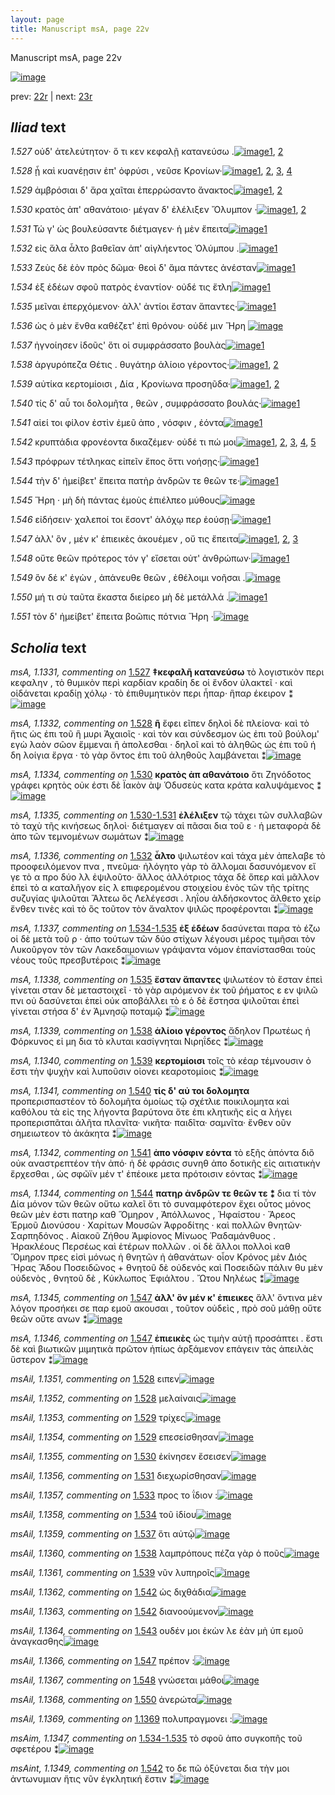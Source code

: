 ```yaml
---
layout: page
title: Manuscript msA, page 22v
---
```


Manuscript msA, page 22v

[![image](http://www.homermultitext.org/iipsrv?OBJ=IIP,1.0&FIF=/project/homer/pyramidal/deepzoom/hmt/vaimg/2017a/VA022VN_0524.tif&WID=100&CVT=JPEG)](http://www.homermultitext.org/ict2/?urn=urn:cite2:hmt:vaimg.2017a:VA022VN_0524)

prev:  [22r](../22r/) | next:  [23r](../23r/)

## *Iliad* text

*1.527* <a id="1.527"/> οὐδ' ἀτελεύτητον· ὅ τι κεν κεφαλῇ κατανεύσω .[![image](http://www.homermultitext.org/iipsrv?OBJ=IIP,1.0&FIF=/project/homer/pyramidal/deepzoom/hmt/vaimg/2017a/VA022VN_0524.tif&RGN=0.494,0.2104,0.365,0.0338&WID=1000&CVT=JPEG)](http://www.homermultitext.org/ict2/?urn=urn:cite2:hmt:vaimg.2017a:VA022VN_0524@0.494,0.2104,0.365,0.0338)[1](#msA_1.1331), [2](#msAil_1.1350)

*1.528* <a id="1.528"/> ᾖ καὶ κυανέῃσιν ἐπ' ὀφρύσι , νεῦσε Κρονίων·[![image](http://www.homermultitext.org/iipsrv?OBJ=IIP,1.0&FIF=/project/homer/pyramidal/deepzoom/hmt/vaimg/2017a/VA022VN_0524.tif&RGN=0.496,0.2329,0.357,0.0293&WID=1000&CVT=JPEG)](http://www.homermultitext.org/ict2/?urn=urn:cite2:hmt:vaimg.2017a:VA022VN_0524@0.496,0.2329,0.357,0.0293)[1](#msAil_1.1352), [2](#msA_1.1333), [3](#msAil_1.1351), [4](#msA_1.1332)

*1.529* <a id="1.529"/> ἀμβρόσιαι δ' ἄρα χαῖται ἐπερρώσαντο ἄνακτος[![image](http://www.homermultitext.org/iipsrv?OBJ=IIP,1.0&FIF=/project/homer/pyramidal/deepzoom/hmt/vaimg/2017a/VA022VN_0524.tif&RGN=0.495,0.2502,0.357,0.0316&WID=1000&CVT=JPEG)](http://www.homermultitext.org/ict2/?urn=urn:cite2:hmt:vaimg.2017a:VA022VN_0524@0.495,0.2502,0.357,0.0316)[1](#msAil_1.1353), [2](#msAil_1.1354)

*1.530* <a id="1.530"/> κρατὸς ἀπ' αθανάτοιο· μέγαν δ' ἐλέλιξεν Ὄλυμπον ·[![image](http://www.homermultitext.org/iipsrv?OBJ=IIP,1.0&FIF=/project/homer/pyramidal/deepzoom/hmt/vaimg/2017a/VA022VN_0524.tif&RGN=0.499,0.2697,0.369,0.0316&WID=1000&CVT=JPEG)](http://www.homermultitext.org/ict2/?urn=urn:cite2:hmt:vaimg.2017a:VA022VN_0524@0.499,0.2697,0.369,0.0316)[1](#msA_1.1334), [2](#msAil_1.1355)

*1.531* <a id="1.531"/> Τώ γ' ὡς βουλεύσαντε διέτμαγεν· ἡ μὲν ἔπειτα[![image](http://www.homermultitext.org/iipsrv?OBJ=IIP,1.0&FIF=/project/homer/pyramidal/deepzoom/hmt/vaimg/2017a/VA022VN_0524.tif&RGN=0.491,0.29,0.355,0.0316&WID=1000&CVT=JPEG)](http://www.homermultitext.org/ict2/?urn=urn:cite2:hmt:vaimg.2017a:VA022VN_0524@0.491,0.29,0.355,0.0316)[1](#msAil_1.1356)

*1.532* <a id="1.532"/> εἰς ἅλα ἆλτο βαθεῖαν ἀπ' αἰγλήεντος Ὀλύμπου .[![image](http://www.homermultitext.org/iipsrv?OBJ=IIP,1.0&FIF=/project/homer/pyramidal/deepzoom/hmt/vaimg/2017a/VA022VN_0524.tif&RGN=0.497,0.3118,0.355,0.0316&WID=1000&CVT=JPEG)](http://www.homermultitext.org/ict2/?urn=urn:cite2:hmt:vaimg.2017a:VA022VN_0524@0.497,0.3118,0.355,0.0316)[1](#msA_1.1336)

*1.533* <a id="1.533"/> Ζεὺς δὲ ἑὸν πρὸς δῶμα· 					θεοὶ δ' ἅμα πάντες ἀνέσταν[![image](http://www.homermultitext.org/iipsrv?OBJ=IIP,1.0&FIF=/project/homer/pyramidal/deepzoom/hmt/vaimg/2017a/VA022VN_0524.tif&RGN=0.496,0.3291,0.374,0.0361&WID=1000&CVT=JPEG)](http://www.homermultitext.org/ict2/?urn=urn:cite2:hmt:vaimg.2017a:VA022VN_0524@0.496,0.3291,0.374,0.0361)[1](#msAil_1.1357)

*1.534* <a id="1.534"/> ἐξ ἑδέων σφοῦ πατρὸς ἐναντίον· οὐδέ τις ἔτλη[![image](http://www.homermultitext.org/iipsrv?OBJ=IIP,1.0&FIF=/project/homer/pyramidal/deepzoom/hmt/vaimg/2017a/VA022VN_0524.tif&RGN=0.497,0.3471,0.353,0.0338&WID=1000&CVT=JPEG)](http://www.homermultitext.org/ict2/?urn=urn:cite2:hmt:vaimg.2017a:VA022VN_0524@0.497,0.3471,0.353,0.0338)[1](#msAil_1.1358)

*1.535* <a id="1.535"/> μεῖναι ἐπερχόμενον· ἀλλ' ἀντίοι ἔσταν ἅπαντες·[![image](http://www.homermultitext.org/iipsrv?OBJ=IIP,1.0&FIF=/project/homer/pyramidal/deepzoom/hmt/vaimg/2017a/VA022VN_0524.tif&RGN=0.5,0.3621,0.353,0.0338&WID=1000&CVT=JPEG)](http://www.homermultitext.org/ict2/?urn=urn:cite2:hmt:vaimg.2017a:VA022VN_0524@0.5,0.3621,0.353,0.0338)[1](#msA_1.1338)

*1.536* <a id="1.536"/> ὡς ὁ μὲν ἔνθα καθέζετ' ἐπὶ θρόνου· οὐδέ μιν Ἥρη 				[![image](http://www.homermultitext.org/iipsrv?OBJ=IIP,1.0&FIF=/project/homer/pyramidal/deepzoom/hmt/vaimg/2017a/VA022VN_0524.tif&RGN=0.504,0.3802,0.353,0.0338&WID=1000&CVT=JPEG)](http://www.homermultitext.org/ict2/?urn=urn:cite2:hmt:vaimg.2017a:VA022VN_0524@0.504,0.3802,0.353,0.0338)

*1.537* <a id="1.537"/> ἠγνοίησεν ἰδοῦς' ὅτι οἱ συμφράσσατο βουλὰς[![image](http://www.homermultitext.org/iipsrv?OBJ=IIP,1.0&FIF=/project/homer/pyramidal/deepzoom/hmt/vaimg/2017a/VA022VN_0524.tif&RGN=0.5,0.4027,0.324,0.0338&WID=1000&CVT=JPEG)](http://www.homermultitext.org/ict2/?urn=urn:cite2:hmt:vaimg.2017a:VA022VN_0524@0.5,0.4027,0.324,0.0338)[1](#msAil_1.1359)

*1.538* <a id="1.538"/> ἀργυρόπεζα Θέτις . 					θυγάτηρ ἁλίοιο γέροντος·[![image](http://www.homermultitext.org/iipsrv?OBJ=IIP,1.0&FIF=/project/homer/pyramidal/deepzoom/hmt/vaimg/2017a/VA022VN_0524.tif&RGN=0.503,0.42,0.326,0.0338&WID=1000&CVT=JPEG)](http://www.homermultitext.org/ict2/?urn=urn:cite2:hmt:vaimg.2017a:VA022VN_0524@0.503,0.42,0.326,0.0338)[1](#msA_1.1339), [2](#msAil_1.1360)

*1.539* <a id="1.539"/> αὐτίκα κερτομίοισι , Δία , 						 Κρονίωνα προσηῦδα·[![image](http://www.homermultitext.org/iipsrv?OBJ=IIP,1.0&FIF=/project/homer/pyramidal/deepzoom/hmt/vaimg/2017a/VA022VN_0524.tif&RGN=0.503,0.4335,0.369,0.0368&WID=1000&CVT=JPEG)](http://www.homermultitext.org/ict2/?urn=urn:cite2:hmt:vaimg.2017a:VA022VN_0524@0.503,0.4335,0.369,0.0368)[1](#msA_1.1340), [2](#msAil_1.1361)

*1.540* <a id="1.540"/> τίς δ' αὖ τοι δολομῆτα , θεῶν , συμφράσσατο βουλάς·[![image](http://www.homermultitext.org/iipsrv?OBJ=IIP,1.0&FIF=/project/homer/pyramidal/deepzoom/hmt/vaimg/2017a/VA022VN_0524.tif&RGN=0.497,0.4545,0.385,0.0368&WID=1000&CVT=JPEG)](http://www.homermultitext.org/ict2/?urn=urn:cite2:hmt:vaimg.2017a:VA022VN_0524@0.497,0.4545,0.385,0.0368)[1](#msA_1.1341)

*1.541* <a id="1.541"/> αἰεί τοι φίλον ἐστὶν ἐμεῦ ἀπο , νόσφιν , ἐόντα[![image](http://www.homermultitext.org/iipsrv?OBJ=IIP,1.0&FIF=/project/homer/pyramidal/deepzoom/hmt/vaimg/2017a/VA022VN_0524.tif&RGN=0.502,0.4786,0.329,0.0301&WID=1000&CVT=JPEG)](http://www.homermultitext.org/ict2/?urn=urn:cite2:hmt:vaimg.2017a:VA022VN_0524@0.502,0.4786,0.329,0.0301)[1](#msA_1.1342)

*1.542* <a id="1.542"/> κρυπτάδια φρονέοντα δικαζέμεν· οὐδέ τι πώ μοι[![image](http://www.homermultitext.org/iipsrv?OBJ=IIP,1.0&FIF=/project/homer/pyramidal/deepzoom/hmt/vaimg/2017a/VA022VN_0524.tif&RGN=0.503,0.4959,0.371,0.0301&WID=1000&CVT=JPEG)](http://www.homermultitext.org/ict2/?urn=urn:cite2:hmt:vaimg.2017a:VA022VN_0524@0.503,0.4959,0.371,0.0301)[1](#msAil_1.1363), [2](#msAint_1.1349), [3](#msAim_1.1348), [4](#msA_1.1343), [5](#msAil_1.1362)

*1.543* <a id="1.543"/> πρόφρων τέτληκας εἰπεῖν ἔπος ὅττι νοήσῃς·[![image](http://www.homermultitext.org/iipsrv?OBJ=IIP,1.0&FIF=/project/homer/pyramidal/deepzoom/hmt/vaimg/2017a/VA022VN_0524.tif&RGN=0.497,0.5154,0.371,0.0338&WID=1000&CVT=JPEG)](http://www.homermultitext.org/ict2/?urn=urn:cite2:hmt:vaimg.2017a:VA022VN_0524@0.497,0.5154,0.371,0.0338)[1](#msAil_1.1364)

*1.544* <a id="1.544"/> τὴν δ' ἠμείβετ' ἔπειτα πατὴρ ἀνδρῶν τε θεῶν τε·[![image](http://www.homermultitext.org/iipsrv?OBJ=IIP,1.0&FIF=/project/homer/pyramidal/deepzoom/hmt/vaimg/2017a/VA022VN_0524.tif&RGN=0.494,0.5319,0.386,0.0368&WID=1000&CVT=JPEG)](http://www.homermultitext.org/ict2/?urn=urn:cite2:hmt:vaimg.2017a:VA022VN_0524@0.494,0.5319,0.386,0.0368)[1](#msA_1.1344)

*1.545* <a id="1.545"/> Ἥρη · μὴ δὴ πάντας 					ἐμοὺς ἐπιέλπεο μύθους[![image](http://www.homermultitext.org/iipsrv?OBJ=IIP,1.0&FIF=/project/homer/pyramidal/deepzoom/hmt/vaimg/2017a/VA022VN_0524.tif&RGN=0.504,0.55,0.351,0.0368&WID=1000&CVT=JPEG)](http://www.homermultitext.org/ict2/?urn=urn:cite2:hmt:vaimg.2017a:VA022VN_0524@0.504,0.55,0.351,0.0368)

*1.546* <a id="1.546"/> εἰδήσειν· χαλεποί τοι ἔσοντ' ἀλόχῳ περ ἐούσῃ·[![image](http://www.homermultitext.org/iipsrv?OBJ=IIP,1.0&FIF=/project/homer/pyramidal/deepzoom/hmt/vaimg/2017a/VA022VN_0524.tif&RGN=0.505,0.5702,0.349,0.0323&WID=1000&CVT=JPEG)](http://www.homermultitext.org/ict2/?urn=urn:cite2:hmt:vaimg.2017a:VA022VN_0524@0.505,0.5702,0.349,0.0323)[1](#msAil_1.1365)

*1.547* <a id="1.547"/> ἀλλ' ὃν , μέν κ' ἐπιεικὲς ἀκουέμεν , οὔ τις ἔπειτα[![image](http://www.homermultitext.org/iipsrv?OBJ=IIP,1.0&FIF=/project/homer/pyramidal/deepzoom/hmt/vaimg/2017a/VA022VN_0524.tif&RGN=0.51,0.589,0.355,0.0323&WID=1000&CVT=JPEG)](http://www.homermultitext.org/ict2/?urn=urn:cite2:hmt:vaimg.2017a:VA022VN_0524@0.51,0.589,0.355,0.0323)[1](#msA_1.1346), [2](#msA_1.1345), [3](#msAil_1.1366)

*1.548* <a id="1.548"/> οὔτε θεῶν πρότερος τόν γ' εἴσεται οὐτ' ἀνθρώπων·[![image](http://www.homermultitext.org/iipsrv?OBJ=IIP,1.0&FIF=/project/homer/pyramidal/deepzoom/hmt/vaimg/2017a/VA022VN_0524.tif&RGN=0.509,0.6056,0.341,0.0346&WID=1000&CVT=JPEG)](http://www.homermultitext.org/ict2/?urn=urn:cite2:hmt:vaimg.2017a:VA022VN_0524@0.509,0.6056,0.341,0.0346)[1](#msAil_1.1367)

*1.549* <a id="1.549"/> ὃν δέ κ' ἐγὼν , ἀπάνευθε θεῶν , ἐθέλοιμι νοῆσαι .[![image](http://www.homermultitext.org/iipsrv?OBJ=IIP,1.0&FIF=/project/homer/pyramidal/deepzoom/hmt/vaimg/2017a/VA022VN_0524.tif&RGN=0.508,0.6281,0.358,0.0346&WID=1000&CVT=JPEG)](http://www.homermultitext.org/ict2/?urn=urn:cite2:hmt:vaimg.2017a:VA022VN_0524@0.508,0.6281,0.358,0.0346)

*1.550* <a id="1.550"/> μή τι σὺ ταῦτα ἕκαστα διείρεο μὴ δὲ μετάλλά .[![image](http://www.homermultitext.org/iipsrv?OBJ=IIP,1.0&FIF=/project/homer/pyramidal/deepzoom/hmt/vaimg/2017a/VA022VN_0524.tif&RGN=0.509,0.6446,0.367,0.0346&WID=1000&CVT=JPEG)](http://www.homermultitext.org/ict2/?urn=urn:cite2:hmt:vaimg.2017a:VA022VN_0524@0.509,0.6446,0.367,0.0346)[1](#msAil_1.1368)

*1.551* <a id="1.551"/> τὸν δ' ἠμείβετ' ἔπειτα βοῶπις πότνια Ἥρη ·[![image](http://www.homermultitext.org/iipsrv?OBJ=IIP,1.0&FIF=/project/homer/pyramidal/deepzoom/hmt/vaimg/2017a/VA022VN_0524.tif&RGN=0.504,0.6657,0.353,0.0346&WID=1000&CVT=JPEG)](http://www.homermultitext.org/ict2/?urn=urn:cite2:hmt:vaimg.2017a:VA022VN_0524@0.504,0.6657,0.353,0.0346)

## *Scholia* text

*msA, 1.1331, commenting on* [1.527](#1.527)  <a id="msA_1.1331"/> **‡κεφαλῆ κατανεύσω** τὸ λογιστικὸν περι κεφαλην , τὸ θυμικὸν περὶ καρδίαν κραδίη δε οἱ ἔνδον ὑλακτεῖ · καὶ οἱδάνεται κραδίῃ χόλῳ · τὸ ἐπιθυμητικὸν περι ἧπαρ· ἣπαρ έκειρον ⁑[![image](http://www.homermultitext.org/iipsrv?OBJ=IIP,1.0&FIF=/project/homer/pyramidal/deepzoom/hmt/vaimg/2017a/VA022VN_0524.tif&RGN=0.21260133,0.10705394,0.61569639,0.03651452&WID=1000&CVT=JPEG)](http://www.homermultitext.org/ict2/?urn=urn:cite2:hmt:vaimg.2017a:VA022VN_0524@0.21260133,0.10705394,0.61569639,0.03651452)

*msA, 1.1332, commenting on* [1.528](#1.528)  <a id="msA_1.1332"/> **ῆ** ἔφει εῖπεν δηλοὶ δὲ πλείονα· καὶ τὸ ἥτις ὡς ἐπι τοῦ ἣ μυρι Ἀχαιοῖς · καὶ τὸν και σύνδεσμον ὡς ἐπι τοῦ βούλομ' εγὼ λαὸν σῶον ἔμμεναι ἢ ἀπολεσθαι · δηλοῖ καὶ τὸ ἀληθῶς ὡς ἐπι τοῦ ή δη λοίγια ἔργα · τὸ γὰρ ὄντος ἐπι τοῦ ἀληθοῦς λαμβάνεται ⁑[![image](http://www.homermultitext.org/iipsrv?OBJ=IIP,1.0&FIF=/project/homer/pyramidal/deepzoom/hmt/vaimg/2017a/VA022VN_0524.tif&RGN=0.22439204,0.12254495,0.60390567,0.04370678&WID=1000&CVT=JPEG)](http://www.homermultitext.org/ict2/?urn=urn:cite2:hmt:vaimg.2017a:VA022VN_0524@0.22439204,0.12254495,0.60390567,0.04370678)

*msA, 1.1334, commenting on* [1.530](#1.530)  <a id="msA_1.1334"/> **κρατὸς ἀπ αθανάτοιο** ὅτι Ζηνόδοτος γράφει κρητὸς οὐκ έστι δὲ Ϊακὸν ὰψ Ὁδυσεὺς κατα κράτα καλυψάμενος ⁑[![image](http://www.homermultitext.org/iipsrv?OBJ=IIP,1.0&FIF=/project/homer/pyramidal/deepzoom/hmt/vaimg/2017a/VA022VN_0524.tif&RGN=0.23065586,0.15408022,0.59358880,0.03485477&WID=1000&CVT=JPEG)](http://www.homermultitext.org/ict2/?urn=urn:cite2:hmt:vaimg.2017a:VA022VN_0524@0.23065586,0.15408022,0.59358880,0.03485477)

*msA, 1.1335, commenting on* [1.530-1.531](#1.530-1.531)  <a id="msA_1.1335"/> **ἐλέλιξεν** τῷ τάχει τῶν συλλαβῶν τὸ ταχὺ τῆς κινήσεως δηλοὶ· διέτμαγεν αἱ πᾶσαι δια τοῦ ε · ἡ μεταφορὰ δὲ ἀπο τῶν τεμνομένων σωμάτων ⁑[![image](http://www.homermultitext.org/iipsrv?OBJ=IIP,1.0&FIF=/project/homer/pyramidal/deepzoom/hmt/vaimg/2017a/VA022VN_0524.tif&RGN=0.23065586,0.16403873,0.59358880,0.03540802&WID=1000&CVT=JPEG)](http://www.homermultitext.org/ict2/?urn=urn:cite2:hmt:vaimg.2017a:VA022VN_0524@0.23065586,0.16403873,0.59358880,0.03540802)

*msA, 1.1336, commenting on* [1.532](#1.532)  <a id="msA_1.1336"/> **ἆλτο** ψιλωτέον καὶ τάχα μὲν ἀπελαβε τὸ προοφειλόμενον πνα , πνεῦμα· ἠλόγητο γὰρ τὸ ἄλλομαι δασυνόμενον εἴ γε τὸ α προ δύο λλ ἐψιλοῦτο· ἄλλος ἀλλότριος τάχα δὲ ὅπερ καὶ μᾶλλον ἐπεὶ τὸ α καταλῆγον εἰς λ επιφερομένου στοιχείου ἑνὸς τῶν τῆς τρίτης συζυγίας ψιλοῦται Ἄλτεω ὃς Λελέγεσσι . ληΐου ἀλδήσκοντος ἄλθετο χείρ ἔνθεν τινὲς καὶ τὸ ὃς τοῦτον τὸν ἄναλτον ψιλῶς προφέρονται ⁑[![image](http://www.homermultitext.org/iipsrv?OBJ=IIP,1.0&FIF=/project/homer/pyramidal/deepzoom/hmt/vaimg/2017a/VA022VN_0524.tif&RGN=0.22807664,0.17510373,0.59874724,0.07994467&WID=1000&CVT=JPEG)](http://www.homermultitext.org/ict2/?urn=urn:cite2:hmt:vaimg.2017a:VA022VN_0524@0.22807664,0.17510373,0.59874724,0.07994467)

*msA, 1.1337, commenting on* [1.534-1.535](#1.534-1.535)  <a id="msA_1.1337"/> **ἐξ ἑδέων** δασύνεται παρα τὸ έζω οἱ δὲ μετὰ τοῦ ρ · ἀπο τούτων τῶν δύο στίχων λέγουσι μέρος τιμῆσαι τὸν Λυκοῦργον τὸν τῶν Λακεδαιμονιων γράψαντα νόμον ἐπανίστασθαι τοὺς νέους τοῦς πρεσβυτέροις ⁑[![image](http://www.homermultitext.org/iipsrv?OBJ=IIP,1.0&FIF=/project/homer/pyramidal/deepzoom/hmt/vaimg/2017a/VA022VN_0524.tif&RGN=0.21849668,0.24757953,0.21739130,0.06362379&WID=1000&CVT=JPEG)](http://www.homermultitext.org/ict2/?urn=urn:cite2:hmt:vaimg.2017a:VA022VN_0524@0.21849668,0.24757953,0.21739130,0.06362379)

*msA, 1.1338, commenting on* [1.535](#1.535)  <a id="msA_1.1338"/> **ἔσταν ἅπαντες** ψιλωτέον τὸ ἔσταν ἐπεὶ γίνεται σταν δὲ μεταστοιχεῖ · τὸ γὰρ αιρόμενον ἐκ τοῦ ῥήματος ε εν ψιλῶ πνι οὐ δασύνεται ἐπεὶ οὐκ αποβάλλει τὸ ε ὁ δὲ ἔστησα ψιλοῦται ἐπεὶ γίνεται στήσα δ' ἐν Ἀμνησῷ ποταμῷ ⁑[![image](http://www.homermultitext.org/iipsrv?OBJ=IIP,1.0&FIF=/project/homer/pyramidal/deepzoom/hmt/vaimg/2017a/VA022VN_0524.tif&RGN=0.22033898,0.30373444,0.21702284,0.06528354&WID=1000&CVT=JPEG)](http://www.homermultitext.org/ict2/?urn=urn:cite2:hmt:vaimg.2017a:VA022VN_0524@0.22033898,0.30373444,0.21702284,0.06528354)

*msA, 1.1339, commenting on* [1.538](#1.538)  <a id="msA_1.1339"/> **ἁλίοιο γέροντος** ἄδηλον Πρωτέως ἠ Φόρκυνος εἰ μη δια τὸ κλυται κασίγνηται Νιρηΐδες ⁑[![image](http://www.homermultitext.org/iipsrv?OBJ=IIP,1.0&FIF=/project/homer/pyramidal/deepzoom/hmt/vaimg/2017a/VA022VN_0524.tif&RGN=0.21186441,0.35822960,0.24281503,0.03457815&WID=1000&CVT=JPEG)](http://www.homermultitext.org/ict2/?urn=urn:cite2:hmt:vaimg.2017a:VA022VN_0524@0.21186441,0.35822960,0.24281503,0.03457815)

*msA, 1.1340, commenting on* [1.539](#1.539)  <a id="msA_1.1340"/> **κερτομίοισι** τοῖς τὸ κέαρ τέμνουσιν ὀ ἔστι τὴν ψυχὴν καὶ λυποῦσιν οἱονει κεαροτομίοις ⁑[![image](http://www.homermultitext.org/iipsrv?OBJ=IIP,1.0&FIF=/project/homer/pyramidal/deepzoom/hmt/vaimg/2017a/VA022VN_0524.tif&RGN=0.22254974,0.38644537,0.23397200,0.02904564&WID=1000&CVT=JPEG)](http://www.homermultitext.org/ict2/?urn=urn:cite2:hmt:vaimg.2017a:VA022VN_0524@0.22254974,0.38644537,0.23397200,0.02904564)

*msA, 1.1341, commenting on* [1.540](#1.540)  <a id="msA_1.1341"/> **τίς δ' αὐ τοι δολομητα** προπερισπαστέον τὸ δολομῆτα ὁμοίως τῷ σχέτλιε ποικιλομητα καὶ καθόλου τὰ εἰς της λήγοντα βαρύτονα ὅτε ἐπι κλητικῆς εἰς α λήγει προπερισπᾶται ἀλῆτα πλανῖτα· νικῆτα· παιδῖτα· σαμνῖτα· ἔνθεν οῦν σημειωτεον τὸ ἀκάκητα ⁑[![image](http://www.homermultitext.org/iipsrv?OBJ=IIP,1.0&FIF=/project/homer/pyramidal/deepzoom/hmt/vaimg/2017a/VA022VN_0524.tif&RGN=0.21149595,0.41106501,0.23618276,0.07247580&WID=1000&CVT=JPEG)](http://www.homermultitext.org/ict2/?urn=urn:cite2:hmt:vaimg.2017a:VA022VN_0524@0.21149595,0.41106501,0.23618276,0.07247580)

*msA, 1.1342, commenting on* [1.541](#1.541)  <a id="msA_1.1342"/> **ἀπο νόσφιν εόντα** τὸ εξῆς ἀπόντα διὃ οὐκ αναστρεπτέον τὴν ἀπό· ἡ δὲ φράσις συνηθ ἀπο δοτικῆς εἰς αιτιατικὴν ἔρχεσθαι , ὡς σφῶϊν μέν τ' ἐπέοικε μετα πρότοισιν εόντας ⁑[![image](http://www.homermultitext.org/iipsrv?OBJ=IIP,1.0&FIF=/project/homer/pyramidal/deepzoom/hmt/vaimg/2017a/VA022VN_0524.tif&RGN=0.21333825,0.47607192,0.23728814,0.05449516&WID=1000&CVT=JPEG)](http://www.homermultitext.org/ict2/?urn=urn:cite2:hmt:vaimg.2017a:VA022VN_0524@0.21333825,0.47607192,0.23728814,0.05449516)

*msA, 1.1344, commenting on* [1.544](#1.544)  <a id="msA_1.1344"/> **πατηρ ἀνδρῶν τε θεῶν τε ⁑** δια τί τὸν Δία μόνον τῶν θεῶν οὕτω καλεῖ ὅτι τὸ συναμφότερον ἔχει οὗτος μόνος θεῶν μὲν ἐστι πατηρ καθ Ὅμηρον , Ἀπόλλωνος , Ἡφαίστου · Ἄρεος Ἑρμοῦ Διονύσου · Χαρίτων Μουσῶν Ἀφροδίτης · καὶ πολλῶν θνητῶν· Σαρπηδόνος . Αἰακοῦ Ζήθου Ἀμφίονος Μίνωος Ῥαδαμάνθυος . Ἡρακλέους Περσέως καὶ ἑτέρων πολλῶν . οἱ δὲ ἄλλοι πολλοὶ καθ Ὅμηρον πρες εἰσὶ μόνως ἠ θνητῶν ἠ ἀθανάτων· οἷον Κρόνος μὲν Διός Ἥρας Ἅδου Ποσειδῶνος + θνητοῦ δὲ οὐδενός καὶ Ποσειδῶν πάλιν θυ μὲν οὐδενὸς , θνητοῦ δὲ , Κύκλωπος Ἐφιάλτου . Ὤτου Νηλέως ⁑[![image](http://www.homermultitext.org/iipsrv?OBJ=IIP,1.0&FIF=/project/homer/pyramidal/deepzoom/hmt/vaimg/2017a/VA022VN_0524.tif&RGN=0.21849668,0.55656985,0.23360354,0.15878285&WID=1000&CVT=JPEG)](http://www.homermultitext.org/ict2/?urn=urn:cite2:hmt:vaimg.2017a:VA022VN_0524@0.21849668,0.55656985,0.23360354,0.15878285)

*msA, 1.1345, commenting on* [1.547](#1.547)  <a id="msA_1.1345"/> **ἀλλ' ὃν μέν κ' ἐπιεικες** ἄλλ' ὅντινα μὲν λόγον προσήκει σε παρ εμοῦ ακουσαι , τοῦτον οὐδεὶς , πρὸ σοῦ μάθῃ οὔτε θεῶν οὔτε ανων ⁑[![image](http://www.homermultitext.org/iipsrv?OBJ=IIP,1.0&FIF=/project/homer/pyramidal/deepzoom/hmt/vaimg/2017a/VA022VN_0524.tif&RGN=0.23102432,0.69820194,0.64185704,0.03291840&WID=1000&CVT=JPEG)](http://www.homermultitext.org/ict2/?urn=urn:cite2:hmt:vaimg.2017a:VA022VN_0524@0.23102432,0.69820194,0.64185704,0.03291840)

*msA, 1.1346, commenting on* [1.547](#1.547)  <a id="msA_1.1346"/> **ἐπιεικὲς** ὡς τιμὴν αὐτῇ προσάπτει . ἔστι δὲ καὶ βιωτικῶν μιμητικὰ πρῶτον ἠπίως ἀρξάμενον επάγειν τὰς ἀπειλὰς ὕστερον ⁑[![image](http://www.homermultitext.org/iipsrv?OBJ=IIP,1.0&FIF=/project/homer/pyramidal/deepzoom/hmt/vaimg/2017a/VA022VN_0524.tif&RGN=0.24170965,0.71811895,0.62011791,0.03098202&WID=1000&CVT=JPEG)](http://www.homermultitext.org/ict2/?urn=urn:cite2:hmt:vaimg.2017a:VA022VN_0524@0.24170965,0.71811895,0.62011791,0.03098202)

*msAil, 1.1351, commenting on* [1.528](#1.528)  <a id="msAil_1.1351"/> ειπεν[![image](http://www.homermultitext.org/iipsrv?OBJ=IIP,1.0&FIF=/project/homer/pyramidal/deepzoom/hmt/vaimg/2017a/VA022VN_0524.tif&RGN=0.51842299,0.23734440,0.01142225,0.00774550&WID=1000&CVT=JPEG)](http://www.homermultitext.org/ict2/?urn=urn:cite2:hmt:vaimg.2017a:VA022VN_0524@0.51842299,0.23734440,0.01142225,0.00774550)

*msAil, 1.1352, commenting on* [1.528](#1.528)  <a id="msAil_1.1352"/> μελαίναις[![image](http://www.homermultitext.org/iipsrv?OBJ=IIP,1.0&FIF=/project/homer/pyramidal/deepzoom/hmt/vaimg/2017a/VA022VN_0524.tif&RGN=0.57516581,0.23513140,0.03831982,0.00968188&WID=1000&CVT=JPEG)](http://www.homermultitext.org/ict2/?urn=urn:cite2:hmt:vaimg.2017a:VA022VN_0524@0.57516581,0.23513140,0.03831982,0.00968188)

*msAil, 1.1353, commenting on* [1.529](#1.529)  <a id="msAil_1.1353"/> τρίχες[![image](http://www.homermultitext.org/iipsrv?OBJ=IIP,1.0&FIF=/project/homer/pyramidal/deepzoom/hmt/vaimg/2017a/VA022VN_0524.tif&RGN=0.65254237,0.25089903,0.02873987,0.01051176&WID=1000&CVT=JPEG)](http://www.homermultitext.org/ict2/?urn=urn:cite2:hmt:vaimg.2017a:VA022VN_0524@0.65254237,0.25089903,0.02873987,0.01051176)

*msAil, 1.1354, commenting on* [1.529](#1.529)  <a id="msAil_1.1354"/> επεσείσθησαν[![image](http://www.homermultitext.org/iipsrv?OBJ=IIP,1.0&FIF=/project/homer/pyramidal/deepzoom/hmt/vaimg/2017a/VA022VN_0524.tif&RGN=0.72844510,0.25200553,0.04937362,0.00995851&WID=1000&CVT=JPEG)](http://www.homermultitext.org/ict2/?urn=urn:cite2:hmt:vaimg.2017a:VA022VN_0524@0.72844510,0.25200553,0.04937362,0.00995851)

*msAil, 1.1355, commenting on* [1.530](#1.530)  <a id="msAil_1.1355"/> ἐκίνησεν ἔσεισεν[![image](http://www.homermultitext.org/iipsrv?OBJ=IIP,1.0&FIF=/project/homer/pyramidal/deepzoom/hmt/vaimg/2017a/VA022VN_0524.tif&RGN=0.75460575,0.26804979,0.05453206,0.01051176&WID=1000&CVT=JPEG)](http://www.homermultitext.org/ict2/?urn=urn:cite2:hmt:vaimg.2017a:VA022VN_0524@0.75460575,0.26804979,0.05453206,0.01051176)

*msAil, 1.1356, commenting on* [1.531](#1.531)  <a id="msAil_1.1356"/> διεχωρίσθησαν[![image](http://www.homermultitext.org/iipsrv?OBJ=IIP,1.0&FIF=/project/homer/pyramidal/deepzoom/hmt/vaimg/2017a/VA022VN_0524.tif&RGN=0.69454679,0.29128631,0.05084746,0.01078838&WID=1000&CVT=JPEG)](http://www.homermultitext.org/ict2/?urn=urn:cite2:hmt:vaimg.2017a:VA022VN_0524@0.69454679,0.29128631,0.05084746,0.01078838)

*msAil, 1.1357, commenting on* [1.533](#1.533)  <a id="msAil_1.1357"/> προς το ΐδιον :[![image](http://www.homermultitext.org/iipsrv?OBJ=IIP,1.0&FIF=/project/homer/pyramidal/deepzoom/hmt/vaimg/2017a/VA022VN_0524.tif&RGN=0.58400884,0.32835408,0.03758290,0.01106501&WID=1000&CVT=JPEG)](http://www.homermultitext.org/ict2/?urn=urn:cite2:hmt:vaimg.2017a:VA022VN_0524@0.58400884,0.32835408,0.03758290,0.01106501)

*msAil, 1.1358, commenting on* [1.534](#1.534)  <a id="msAil_1.1358"/> τοῦ ἰδίου[![image](http://www.homermultitext.org/iipsrv?OBJ=IIP,1.0&FIF=/project/homer/pyramidal/deepzoom/hmt/vaimg/2017a/VA022VN_0524.tif&RGN=0.58879882,0.34661134,0.03610906,0.00968188&WID=1000&CVT=JPEG)](http://www.homermultitext.org/ict2/?urn=urn:cite2:hmt:vaimg.2017a:VA022VN_0524@0.58879882,0.34661134,0.03610906,0.00968188)

*msAil, 1.1359, commenting on* [1.537](#1.537)  <a id="msAil_1.1359"/> ὅτι αὐτῷ[![image](http://www.homermultitext.org/iipsrv?OBJ=IIP,1.0&FIF=/project/homer/pyramidal/deepzoom/hmt/vaimg/2017a/VA022VN_0524.tif&RGN=0.63817244,0.40138313,0.04126750,0.01023513&WID=1000&CVT=JPEG)](http://www.homermultitext.org/ict2/?urn=urn:cite2:hmt:vaimg.2017a:VA022VN_0524@0.63817244,0.40138313,0.04126750,0.01023513)

*msAil, 1.1360, commenting on* [1.538](#1.538)  <a id="msAil_1.1360"/> λαμπρόπους πέζα γὰρ ὁ ποῦς[![image](http://www.homermultitext.org/iipsrv?OBJ=IIP,1.0&FIF=/project/homer/pyramidal/deepzoom/hmt/vaimg/2017a/VA022VN_0524.tif&RGN=0.52652911,0.42213001,0.11459101,0.01493776&WID=1000&CVT=JPEG)](http://www.homermultitext.org/ict2/?urn=urn:cite2:hmt:vaimg.2017a:VA022VN_0524@0.52652911,0.42213001,0.11459101,0.01493776)

*msAil, 1.1361, commenting on* [1.539](#1.539)  <a id="msAil_1.1361"/> νῦν λυπηροῖς[![image](http://www.homermultitext.org/iipsrv?OBJ=IIP,1.0&FIF=/project/homer/pyramidal/deepzoom/hmt/vaimg/2017a/VA022VN_0524.tif&RGN=0.59137804,0.44343015,0.04863670,0.01051176&WID=1000&CVT=JPEG)](http://www.homermultitext.org/ict2/?urn=urn:cite2:hmt:vaimg.2017a:VA022VN_0524@0.59137804,0.44343015,0.04863670,0.01051176)

*msAil, 1.1362, commenting on* [1.542](#1.542)  <a id="msAil_1.1362"/> ὡς διχθάδια[![image](http://www.homermultitext.org/iipsrv?OBJ=IIP,1.0&FIF=/project/homer/pyramidal/deepzoom/hmt/vaimg/2017a/VA022VN_0524.tif&RGN=0.52137067,0.50207469,0.04789978,0.01134163&WID=1000&CVT=JPEG)](http://www.homermultitext.org/ict2/?urn=urn:cite2:hmt:vaimg.2017a:VA022VN_0524@0.52137067,0.50207469,0.04789978,0.01134163)

*msAil, 1.1363, commenting on* [1.542](#1.542)  <a id="msAil_1.1363"/> διανοούμενον[![image](http://www.homermultitext.org/iipsrv?OBJ=IIP,1.0&FIF=/project/homer/pyramidal/deepzoom/hmt/vaimg/2017a/VA022VN_0524.tif&RGN=0.62048637,0.49820194,0.04753132,0.01327801&WID=1000&CVT=JPEG)](http://www.homermultitext.org/ict2/?urn=urn:cite2:hmt:vaimg.2017a:VA022VN_0524@0.62048637,0.49820194,0.04753132,0.01327801)

*msAil, 1.1364, commenting on* [1.543](#1.543)  <a id="msAil_1.1364"/> ουδέν μοι ἑκὼν λε ἐὰν μὴ ὑπ εμοῦ ἀναγκασθης[![image](http://www.homermultitext.org/iipsrv?OBJ=IIP,1.0&FIF=/project/homer/pyramidal/deepzoom/hmt/vaimg/2017a/VA022VN_0524.tif&RGN=0.51731761,0.51756570,0.16285925,0.01327801&WID=1000&CVT=JPEG)](http://www.homermultitext.org/ict2/?urn=urn:cite2:hmt:vaimg.2017a:VA022VN_0524@0.51731761,0.51756570,0.16285925,0.01327801)

*msAil, 1.1366, commenting on* [1.547](#1.547)  <a id="msAil_1.1366"/> πρέπον :[![image](http://www.homermultitext.org/iipsrv?OBJ=IIP,1.0&FIF=/project/homer/pyramidal/deepzoom/hmt/vaimg/2017a/VA022VN_0524.tif&RGN=0.64848931,0.59225450,0.03095063,0.00968188&WID=1000&CVT=JPEG)](http://www.homermultitext.org/ict2/?urn=urn:cite2:hmt:vaimg.2017a:VA022VN_0524@0.64848931,0.59225450,0.03095063,0.00968188)

*msAil, 1.1367, commenting on* [1.548](#1.548)  <a id="msAil_1.1367"/> γνώσεται μάθοι[![image](http://www.homermultitext.org/iipsrv?OBJ=IIP,1.0&FIF=/project/homer/pyramidal/deepzoom/hmt/vaimg/2017a/VA022VN_0524.tif&RGN=0.72328666,0.60829876,0.05232130,0.01051176&WID=1000&CVT=JPEG)](http://www.homermultitext.org/ict2/?urn=urn:cite2:hmt:vaimg.2017a:VA022VN_0524@0.72328666,0.60829876,0.05232130,0.01051176)

*msAil, 1.1368, commenting on* [1.550](#1.550)  <a id="msAil_1.1368"/> ἀνερώτα[![image](http://www.homermultitext.org/iipsrv?OBJ=IIP,1.0&FIF=/project/homer/pyramidal/deepzoom/hmt/vaimg/2017a/VA022VN_0524.tif&RGN=0.72328666,0.64536653,0.03647752,0.01078838&WID=1000&CVT=JPEG)](http://www.homermultitext.org/ict2/?urn=urn:cite2:hmt:vaimg.2017a:VA022VN_0524@0.72328666,0.64536653,0.03647752,0.01078838)

*msAil, 1.1369, commenting on* [1.1369](#1.1369)  <a id="msAil_1.1369"/> πολυπραγμονει :[![image](http://www.homermultitext.org/iipsrv?OBJ=IIP,1.0&FIF=/project/homer/pyramidal/deepzoom/hmt/vaimg/2017a/VA022VN_0524.tif&RGN=0.81024318,0.64453665,0.06448047,0.01134163&WID=1000&CVT=JPEG)](http://www.homermultitext.org/ict2/?urn=urn:cite2:hmt:vaimg.2017a:VA022VN_0524@0.81024318,0.64453665,0.06448047,0.01134163)

*msAim, 1.1347, commenting on* [1.534-1.535](#1.534-1.535)  <a id="msAim_1.1347"/> τὸ σφοῦ ἀπο συγκοπῆς τοῦ σφετέρου ⁑[![image](http://www.homermultitext.org/iipsrv?OBJ=IIP,1.0&FIF=/project/homer/pyramidal/deepzoom/hmt/vaimg/2017a/VA022VN_0524.tif&RGN=0.44215181,0.34882434,0.05305822,0.02849239&WID=1000&CVT=JPEG)](http://www.homermultitext.org/ict2/?urn=urn:cite2:hmt:vaimg.2017a:VA022VN_0524@0.44215181,0.34882434,0.05305822,0.02849239)

*msAint, 1.1349, commenting on* [1.542](#1.542)  <a id="msAint_1.1349"/> το δε πῶ ὀξύνεται δια τὴν μοι ἀντωνυμιαν ἥτις νῦν ἐγκλητική ἔστιν ⁑[![image](http://www.homermultitext.org/iipsrv?OBJ=IIP,1.0&FIF=/project/homer/pyramidal/deepzoom/hmt/vaimg/2017a/VA022VN_0524.tif&RGN=0.86035372,0.50262794,0.04347826,0.05449516&WID=1000&CVT=JPEG)](http://www.homermultitext.org/ict2/?urn=urn:cite2:hmt:vaimg.2017a:VA022VN_0524@0.86035372,0.50262794,0.04347826,0.05449516)